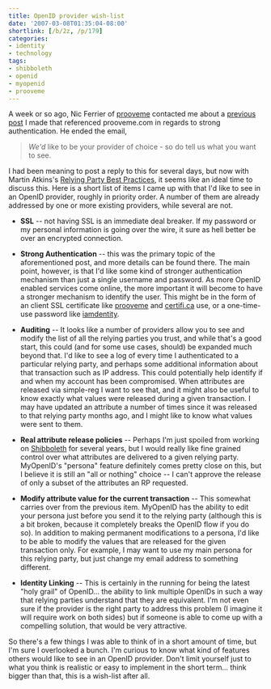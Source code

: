 ```yaml
---
title: OpenID provider wish-list
date: '2007-03-08T01:35:04-08:00'
shortlink: [/b/2z, /p/179]
categories:
- identity
- technology
tags:
- shibboleth
- openid
- myopenid
- prooveme
---
```

A week or so ago, Nic Ferrier of [prooveme][] contacted me about a [previous post][] I made that referenced prooveme.com
in regards to strong authentication.  He ended the email,

> *We'd* like to be your provider of choice - so do tell us what you want to see.

I had been meaning to post a reply to this for several days, but now with Martin Atkins's [Relying Party Best
Practices][], it seems like an ideal time to discuss this.  Here is a short list of items I came up with that I'd like
to see in an OpenID provider, roughly in priority order.  A number of them are already addressed by one or more existing
providers, while several are not.

- **SSL** -- not having SSL is an immediate deal breaker.  If my password or my personal information is going over the
wire, it sure as hell better be over an encrypted connection.

- **Strong Authentication** -- this was the primary topic of the aforementioned post, and more details can be found
there.  The main point, however, is that I'd like some kind of stronger authentication mechanism than just a single
username and password.  As more OpenID enabled services come online, the more important it will become to have a
stronger mechanism to identify the user.  This might be in the form of an client SSL certificate like [prooveme][] and
[certifi.ca][] use, or a one-time-use password like [iamdentity][].

- **Auditing** -- It looks like a number of providers allow you to see and modify the list of all the relying parties
you trust, and while that's a good start, this could (and for some use cases, should) be expanded much beyond that.  I'd
like to see a log of every time I authenticated to a particular relying party, and perhaps some additional information
about that transaction such as IP address.  This could potentially help identify if and when my account has been
compromised.  When attributes are released via simple-reg I want to see that, and it might also be useful to know
exactly what values were released during a given transaction.  I may have updated an attribute a number of times since
it was released to that relying party months ago, and I might like to know what values were sent to them.

- **Real attribute release policies** -- Perhaps I'm just spoiled from working on [Shibboleth][] for several years, but
I would really like fine grained control over what attributes are delivered to a given relying party.  MyOpenID's
"persona" feature definitely comes pretty close on this, but I believe it is still an "all or nothing" choice -- I can't
approve the release of only a subset of the attributes an RP requested.

- **Modify attribute value for the current transaction** -- This somewhat carries over from the previous item.  MyOpenID
has the ability to edit your persona just before you send it to the relying party (although this is a bit broken,
because it completely breaks the OpenID flow if you do so).  In addition to making permanent modifications to a persona,
I'd like to be able to modify the values that are released for the given transaction only.  For example, I may want to
use my main persona for this relying party, but just change my email address to something different.

- **Identity Linking** -- This is certainly in the running for being the latest "holy grail" of OpenID... the ability to
link multiple OpenIDs in such a way that relying parties understand that they are equivalent.  I'm not even sure if the
provider is the right party to address this problem (I imagine it will require work on both sides) but if someone is
able to come up with a compelling solution, that would be very attractive.

So there's a few things I was able to think of in a short amount of time, but I'm sure I overlooked a bunch.  I'm
curious to know what kind of features others would like to see in an OpenID provider.  Don't limit yourself just to what
you think is realistic or easy to implement in the short term... think bigger than that, this is a wish-list after all.

[prooveme]: http://prooveme.com
[previous post]: /2007/02/strong-authentication-and-emailing-passwords
[Relying Party Best Practices]: http://openid.net/wiki/index.php/Relying_Party_Best_Practices
[certifi.ca]: http://certifi.ca
[iamdentity]: http://iamdentity.com
[Shibboleth]: http://shibboleth.internet2.edu
